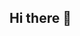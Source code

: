 ## Hi there 👋

<!--
**sharjeelbhat/sharjeelbhat** is a ✨ _special_ ✨ repository because its `README.md` (this file) appears on your GitHub profile.

Here are some ideas to get you started:

- 🔭 I’m currently working on ...
- 🌱 I’m currently learning Cybersecurity
- 👯 I’m looking to collaborate on ...
- 🤔 I’m looking for help with ...
- 💬 Ask me about ...
- 📫 How to reach me: sharjeelbhat80@gmail.com
- 😄 Pronouns: ...
- ⚡ Fun fact: ...
-->

